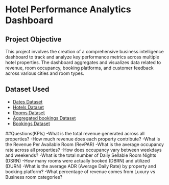 #  Hotel Performance Analytics Dashboard
## Project Objective
This project involves the creation of a comprehensive business intelligence dashboard to track and analyze key performance metrics across multiple hotel properties. The dashboard aggregates and visualizes data related to revenue, room occupancy, booking platforms, and customer feedback across various cities and room types.
## Dataset Used
- <a href = "https://github.com/shakti-patil/Data-Analysis-Dashboard/blob/main/dim_date.csv">Dates Dataset</a>
- <a href = "https://github.com/shakti-patil/Data-Analysis-Dashboard/blob/main/dim_hotels.csv">Hotels Dataset</a>
- <a href = "https://github.com/shakti-patil/Data-Analysis-Dashboard/blob/main/dim_rooms.csv">Rooms Dataset</a>
- <a href = "https://github.com/shakti-patil/Data-Analysis-Dashboard/blob/main/fact_aggregated_bookings.csv">Aggregated bookings Dataset</a>
- <a href = "https://github.com/shakti-patil/Data-Analysis-Dashboard/blob/main/fact_bookings.csv">Bookings Dataset</a>

##Questions(KPIs)
-What is the total revenue generated across all properties?
-How much revenue does each property contribute?
-What is the Revenue Per Available Room (RevPAR)
-What is the average occupancy rate across all properties?
-How does occupancy vary between weekdays and weekends?
-What is the total number of Daily Sellable Room Nights (DSRN)
-How many rooms were actually booked (DBRN) and utilized (DURN)
-What is the average ADR (Average Daily Rate) by property and booking platform?
-What percentage of revenue comes from Luxury vs Business room categories?

